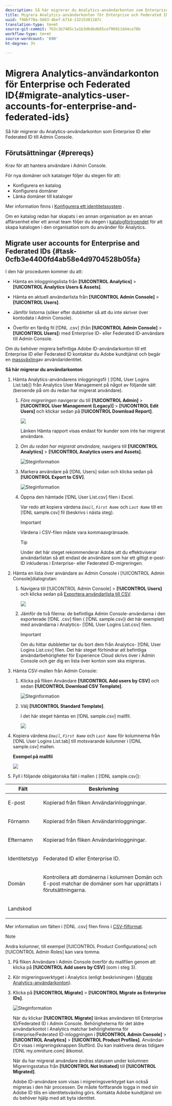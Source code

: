 ```yaml
---
description: Så här migrerar du Analytics-användarkonton som Enterprise ID eller Federated ID till Admin Console.
title: Migrera Analytics-användarkonton för Enterprise och Federated ID
uuid: f90bf78a-5603-4bef-b714-13215301187c
translation-type: tm+mt
source-git-commit: 763c1b7405c1a1b3d6dbd685ce796911dd4ce78b
workflow-type: tm+mt
source-wordcount: '690'
ht-degree: 3%

---
```



# Migrera Analytics-användarkonton för Enterprise och Federated ID{#migrate-analytics-user-accounts-for-enterprise-and-federated-ids}

Så här migrerar du Analytics-användarkonton som Enterprise ID eller Federated ID till Admin Console.

## Förutsättningar {#prereqs}

Krav för att hantera användare i Admin Console.

För nya domäner och kataloger följer du stegen för att:

* Konfigurera en katalog
* Konfigurera domäner
* Länka domäner till kataloger

Mer information finns i [Konfigurera ett identitetssystem](https://helpx.adobe.com/enterprise/using/set-up-identity.html) .

Om en katalog redan har skapats i en annan organisation av en annan affärsenhet eller ett annat team följer du stegen i [katalogförtroendet](https://helpx.adobe.com/enterprise/using/set-up-identity.html#Directorytrusting) för att skapa katalogen i den organisation som du använder för Analytics.

## Migrate user accounts for Enterprise and Federated IDs {#task-0cfb3e4400fd4ab58e4d9704528b05fa}

I den här proceduren kommer du att:

* Hämta en inloggningslista från **[!UICONTROL Analytics]** > **[!UICONTROL Analytics Users & Assets]**.

* Hämta en aktuell användarlista från **[!UICONTROL Admin Console]** > **[!UICONTROL Users]**.

* Jämför listorna (söker efter dubbletter så att du inte skriver över kontodata i Admin Console).
* Överför en färdig fil [!DNL .csv] (från **[!UICONTROL Admin Console]** > **[!UICONTROL Users]**) med Enterprise ID- eller Federated ID-användare till Admin Console.

Om du behöver migrera befintliga Adobe ID-användarkonton till ett Enterprise ID eller Federated ID kontaktar du Adobe kundtjänst och begär en [massväxling](https://helpx.adobe.com/enterprise/using/bulk-operations.html)av användaridentitet.

**Så här migrerar du användarkonton**

1. Hämta Analytics-användarens inloggningsfil ( [!DNL User Logins List.tab]) från Analytics User Management på något av följande sätt (beroende på om du redan har migrerat användare).
   1. *Före migreringen* navigerar du till **[!UICONTROL Admin]** > **[!UICONTROL User Management (Legacy)]** > **[!UICONTROL Edit Users]** och klickar sedan på **[!UICONTROL Download Report]**.

      ![](assets/download-report.png)

      Länken Hämta rapport visas endast för kunder som inte har migrerat användare.

   1. *Om du redan har migrerat användare,* navigera till **[!UICONTROL Analytics]** > **[!UICONTROL Analytics users and Assets]**.

      ![Steginformation](assets/admin-analytics-users-assets.png)

   1. Markera användare på [!DNL Users] sidan och klicka sedan på **[!UICONTROL Export to CSV]**.

      ![Steginformation](assets/export-csv-migrate.png)

   1. Öppna den hämtade [!DNL User List.csv] filen i Excel.

      Var redo att kopiera värdena *`Email`*, *`First Name`* och *`Last Name`* till en [!DNL sample.csv] fil (beskrivs i nästa steg).

      >[!IMPORTANT]
      >
      >Värdena i CSV-filen måste vara kommaavgränsade.

      >[!TIP]
      >
      >Under det här steget rekommenderar Adobe att du effektiviserar användarlistan så att endast de användare som har ett giltigt e-post-ID inkluderas i Enterprise- eller Federated ID-migreringen.

1. Hämta en lista över användare av Admin Console i [!UICONTROL Admin Console]dialogrutan:

   1. Navigera till [!UICONTROL Admin Console] > **[!UICONTROL Users]** och klicka sedan på [Exportera användarlista till CSV](https://helpx.adobe.com/enterprise/using/users.html).

      ![](assets/export-csv.png)

   1. Jämför de två filerna: de befintliga Admin Console-användarna i den exporterade [!DNL .csv] filen ( [!DNL sample.csv]i det här exemplet) med användarna i Analytics- [!DNL User Logins List.csv] filen.

      >[!IMPORTANT]
      >
      >Om du hittar dubbletter tar du bort dem från Analytics- [!DNL User Logins List.csv] filen. Det här steget förhindrar att befintliga användarbehörigheter för Experience Cloud skrivs över i Admin Console och ger dig en lista över konton som ska migreras.

1. Hämta CSV-mallen från Admin Console:
   1. Klicka på fliken Användare **[!UICONTROL Add users by CSV]** och sedan **[!UICONTROL Download CSV Template]**.

      ![Steginformation](assets/add-users-csv.png)

   1. Välj **[!UICONTROL Standard Template]**.

      I det här steget hämtas en [!DNL sample.csv] mallfil.

      ![](assets/download-csv-template.png)

1. Kopiera värdena *`Email`*, *`First Name`* och *`Last Name`* för kolumnerna från [!DNL User Logins List.tab] till motsvarande kolumner i [!DNL sample.csv] mallen.

   **Exempel på mallfil**

   ![](assets/sample.png)

1. Fyll i följande obligatoriska fält i mallen ( [!DNL sample.csv]):

<table id="table_1B5EEFDB5BD8436EB760BE5FFAB1CF02"> 
 <thead> 
  <tr> 
   <th colname="col1" class="entry"> Fält </th> 
   <th colname="col2" class="entry"> Beskrivning </th> 
  </tr>
 </thead>
 <tbody> 
  <tr> 
   <td colname="col1"> <p>E-post </p> </td> 
   <td colname="col2"> <p>Kopierad från fliken <span class="filepath"> Användarinloggningar</span>. </p> </td> 
  </tr> 
  <tr> 
   <td colname="col1"> <p>Förnamn </p> </td> 
   <td colname="col2"> <p>Kopierad från fliken <span class="filepath"> Användarinloggningar</span>. </p> </td> 
  </tr> 
  <tr> 
   <td colname="col1"> <p>Efternamn </p> </td> 
   <td colname="col2"> <p>Kopierad från fliken <span class="filepath"> Användarinloggningar</span>. </p> </td> 
  </tr> 
  <tr> 
   <td colname="col1"> <p>Identitetstyp </p> </td> 
   <td colname="col2"> <p><span class="term"> Federated ID</span> eller <span class="term"> Enterprise ID</span>. </p> </td> 
  </tr> 
  <tr> 
   <td colname="col1"> <p>Domän </p> </td> 
   <td colname="col2"> <p>Kontrollera att domänerna i kolumnen <span class="term"> Domän</span> och <span class="term"> E-post</span> matchar de domäner som har upprättats i förutsättningarna</a>. </p> </td> 
  </tr> 
  <tr> 
   <td colname="col1"> <p>Landskod </p> </td> 
   <td colname="col2"> </td> 
  </tr> 
 </tbody> 
</table>

Mer information om fälten i [!DNL .csv] filen finns i [CSV-filformat](https://helpx.adobe.com/enterprise/using/users.html).

>[!NOTE]
>
>Andra kolumner, till exempel [!UICONTROL Product Configurations] och [!UICONTROL Admin Roles] kan vara tomma.

1. På fliken Användare i Admin Console överför du mallfilen genom att klicka på **[!UICONTROL Add users by CSV]** (som i steg 3).
1. Kör migreringsverktyget i Analytics (enligt beskrivningen i [Migrate Analytics-användarkonton](/help/admin/user-management2/user-migration/t-migrate-users.md)).
1. Klicka på **[!UICONTROL Migrate]** > **[!UICONTROL Migrate as Enterprise IDs]**.

   ![Steginformation](assets/migrate-as-enterprise.png)

   När du klickar **[!UICONTROL Migrate]** länkas användaren till Enterprise ID/Federated ID i Admin Console. Behörigheterna för det äldre användarkontot i Analytics matchar behörigheterna för Enterprise/Federated ID-inloggningen i **[!UICONTROL Admin Console]** > **[!UICONTROL Analytics]** > **[!UICONTROL Product Profiles]**. Användar-ID:t visas i migreringsknappen Slutförd. Du kan inaktivera deras tidigare [!DNL my.omniture.com] åtkomst.

   När du har migrerat användare ändras statusen under kolumnen Migreringsstatus från **[!UICONTROL Not Initiated]** till **[!UICONTROL Migrated]**.

   Adobe ID-användare som visas i migreringsverktyget kan också migreras i den här processen. De måste fortfarande logga in med sin Adobe ID tills en identitetsväxling görs. Kontakta Adobe kundtjänst om du behöver hjälp med att byta identitet.
